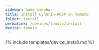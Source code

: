 ```yaml
---
sidebar: home_sidebar
title: Install Lynnrin-AOSP on tomato
folder: install
permalink: /devices/tomato/install
device: tomato
---
```

{% include templates/device_install.md %}
